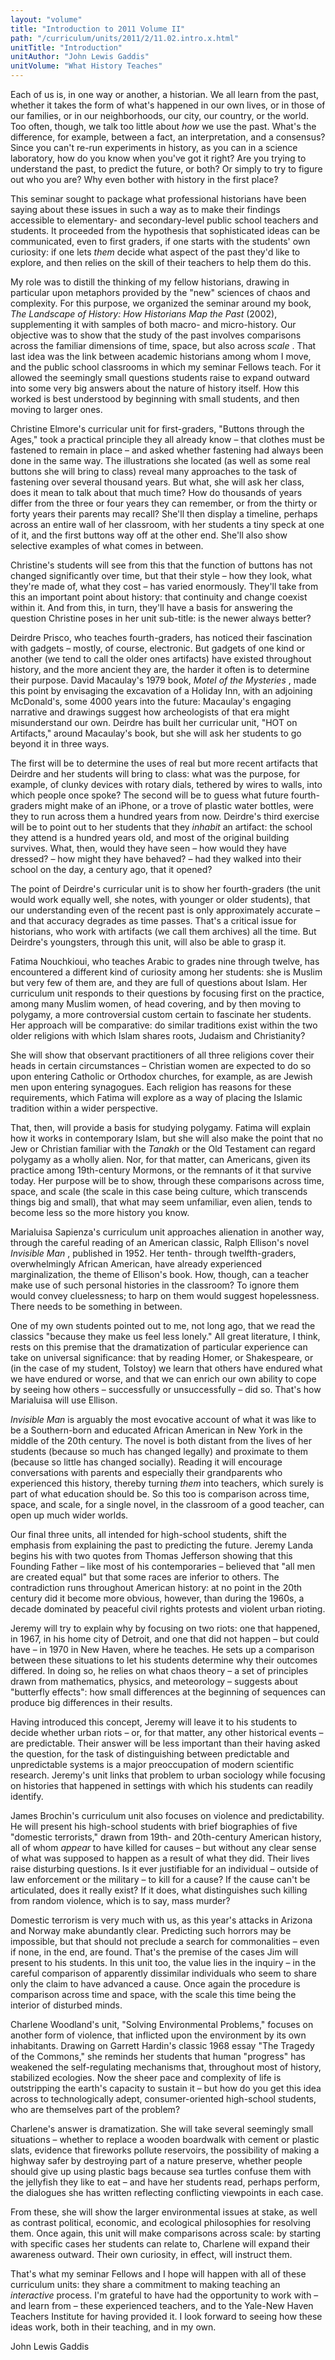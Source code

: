 ```yaml
---
layout: "volume"
title: "Introduction to 2011 Volume II"
path: "/curriculum/units/2011/2/11.02.intro.x.html"
unitTitle: "Introduction"
unitAuthor: "John Lewis Gaddis"
unitVolume: "What History Teaches"
---
```

<body>
<p>
Each of us is, in one way or another, a historian. We all learn from the past, whether it takes the form of what's happened in our own lives, or in those of our families, or in our neighborhoods, our city, our country, or the world. Too often, though, we talk too little about
<i>
how
</i>
we use the past. What's the difference, for example, between a fact, an interpretation, and a consensus? Since you can't re-run experiments in history, as you can in a science laboratory, how do you know when you've got it right? Are you trying to understand the past, to predict the future, or both? Or simply to try to figure out who you are? Why even bother with history in the first place?
</p>
<p>
This seminar sought to package what professional historians have been saying about these issues in such a way as to make their findings accessible to elementary- and secondary-level public school teachers and students. It proceeded from the hypothesis that sophisticated ideas can be communicated, even to first graders, if one starts with the students' own curiosity: if one lets
<i>
them
</i>
decide what aspect of the past they'd like to explore, and then relies on the skill of their teachers to help them do this.
</p>
<p>
My role was to distill the thinking of my fellow historians, drawing in particular upon metaphors provided by the "new" sciences of chaos and complexity. For this purpose, we organized the seminar around my book,
<i>
The Landscape of History: How Historians Map the Past
</i>
(2002), supplementing it with samples of both macro- and micro-history. Our objective was to show that the study of the past involves comparisons across the familiar dimensions of time, space, but also across
<i>
scale
</i>
. That last idea was the link between academic historians among whom I move, and the public school classrooms in which my seminar Fellows teach. For it allowed the seemingly small questions students raise to expand outward into some very big answers about the nature of history itself. How this worked is best understood by beginning with small students, and then moving to larger ones.
</p>
<p>
Christine Elmore's curricular unit for first-graders, "Buttons through the Ages," took a practical principle they all already know – that clothes must be fastened to remain in place – and asked whether fastening had always been done in the same way. The illustrations she located (as well as some real buttons she will bring to class) reveal many approaches to the task of fastening over several thousand years. But what, she will ask her class, does it mean to talk about that much time? How do thousands of years differ from the three or four years they can remember, or from the thirty or forty years their parents may recall? She'll then display a timeline, perhaps across an entire wall of her classroom, with her students a tiny speck at one of it, and the first buttons way off at the other end. She'll also show selective examples of what comes in between.
</p>
<p>
Christine's students will see from this that the function of buttons has not changed significantly over time, but that their style – how they look, what they're made of, what they cost – has varied enormously. They'll take from this an important point about history: that continuity and change coexist within it. And from this, in turn, they'll have a basis for answering the question Christine poses in her unit sub-title: is the newer always better?
</p>
<p>
Deirdre Prisco, who teaches fourth-graders, has noticed their fascination with gadgets – mostly, of course, electronic. But gadgets of one kind or another (we tend to call the older ones artifacts) have existed throughout history, and the more ancient they are, the harder it often is to determine their purpose. David Macaulay's 1979 book,
<i>
Motel of the Mysteries
</i>
, made this point by envisaging the excavation of a Holiday Inn, with an adjoining McDonald's, some 4000 years into the future: Macaulay's engaging narrative and drawings suggest how archeologists of that era might misunderstand our own. Deirdre has built her curricular unit, "HOT on Artifacts," around Macaulay's book, but she will ask her students to go beyond it in three ways.
</p>
<p>
The first will be to determine the uses of real but more recent artifacts that Deirdre and her students will bring to class: what was the purpose, for example, of clunky devices with rotary dials, tethered by wires to walls, into which people once spoke? The second will be to guess what future fourth-graders might make of an iPhone, or a trove of plastic water bottles, were they to run across them a hundred years from now. Deirdre's third exercise will be to point out to her students that they
<i>
inhabit
</i>
an artifact: the school they attend is a hundred years old, and most of the original building survives. What, then, would they have seen – how would they have dressed? – how might they have behaved? – had they walked into their school on the day, a century ago, that it opened?
</p>
<p>
The point of Deirdre's curricular unit is to show her fourth-graders (the unit would work equally well, she notes, with younger or older students), that our understanding even of the recent past is only approximately accurate – and that accuracy degrades as time passes. That's a critical issue for historians, who work with artifacts (we call them archives) all the time. But Deirdre's youngsters, through this unit, will also be able to grasp it.
</p>
<p>
Fatima Nouchkioui, who teaches Arabic to grades nine through twelve, has encountered a different kind of curiosity among her students: she is Muslim but very few of them are, and they are full of questions about Islam. Her curriculum unit responds to their questions by focusing first on the practice, among many Muslim women, of head covering, and by then moving to polygamy, a more controversial custom certain to fascinate her students. Her approach will be comparative: do similar traditions exist within the two older religions with which Islam shares roots, Judaism and Christianity?
</p>
<p>
She will show that observant practitioners of all three religions cover their heads in certain circumstances – Christian women are expected to do so upon entering Catholic or Orthodox churches, for example, as are Jewish men upon entering synagogues. Each religion has reasons for these requirements, which Fatima will explore as a way of placing the Islamic tradition within a wider perspective.
</p>
<p>
That, then, will provide a basis for studying polygamy. Fatima will explain how it works in contemporary Islam, but she will also make the point that no Jew or Christian familiar with the
<i>
Tanakh
</i>
or the Old Testament can regard polygamy as a wholly alien. Nor, for that matter, can Americans, given its practice among 19th-century Mormons, or the remnants of it that survive today. Her purpose will be to show, through these comparisons across time, space, and scale (the scale in this case being culture, which transcends things big and small), that what may seem unfamiliar, even alien, tends to become less so the more history you know.
</p>
<p>
Marialuisa Sapienza's curriculum unit approaches alienation in another way, through the careful reading of an American classic, Ralph Ellison's novel
<i>
Invisible Man
</i>
, published in 1952. Her tenth- through twelfth-graders, overwhelmingly African American, have already experienced marginalization, the theme of Ellison's book. How, though, can a teacher make use of such personal histories in the classroom? To ignore them would convey cluelessness; to harp on them would suggest hopelessness. There needs to be something in between.
</p>
<p>
One of my own students pointed out to me, not long ago, that we read the classics "because they make us feel less lonely." All great literature, I think, rests on this premise that the dramatization of particular experience can take on universal significance: that by reading Homer, or Shakespeare, or (in the case of my student, Tolstoy) we learn that others have endured what we have endured or worse, and that we can enrich our own ability to cope by seeing how others – successfully or unsuccessfully – did so. That's how Marialuisa will use Ellison.
</p>
<p>
<i>
Invisible Man
</i>
is arguably the most evocative account of what it was like to be a Southern-born and educated African American in New York in the middle of the 20th century. The novel is both distant from the lives of her students (because so much has changed legally) and proximate to them (because so little has changed socially). Reading it will encourage conversations with parents and especially their grandparents who experienced this history, thereby turning
<i>
them
</i>
into teachers, which surely is part of what education should be. So this too is comparison across time, space, and scale, for a single novel, in the classroom of a good teacher, can open up much wider worlds.
</p>
<p>
Our final three units, all intended for high-school students, shift the emphasis from explaining the past to predicting the future. Jeremy Landa begins his with two quotes from Thomas Jefferson showing that this Founding Father – like most of his contemporaries – believed that "all men are created equal" but that some races are inferior to others. The contradiction runs throughout American history: at no point in the 20th century did it become more obvious, however, than during the 1960s, a decade dominated by peaceful civil rights protests and violent urban rioting.
</p>
<p>
Jeremy will try to explain why by focusing on two riots: one that happened, in 1967, in his home city of Detroit, and one that did not happen – but could have – in 1970 in New Haven, where he teaches. He sets up a comparison between these situations to let his students determine why their outcomes differed. In doing so, he relies on what chaos theory – a set of principles drawn from mathematics, physics, and meteorology – suggests about "butterfly effects": how small differences at the beginning of sequences can produce big differences in their results.
</p>
<p>
Having introduced this concept, Jeremy will leave it to his students to decide whether urban riots – or, for that matter, any other historical events – are predictable. Their answer will be less important than their having asked the question, for the task of distinguishing between predictable and unpredictable systems is a major preoccupation of modern scientific research. Jeremy's unit links that problem to urban sociology while focusing on histories that happened in settings with which his students can readily identify.
</p>
<p>
James Brochin's curriculum unit also focuses on violence and predictability. He will present his high-school students with brief biographies of five "domestic terrorists," drawn from 19th- and 20th-century American history, all of whom
<i>
appear
</i>
to have killed for causes – but without any clear sense of what was supposed to happen as a result of what they did. Their lives raise disturbing questions. Is it ever justifiable for an individual – outside of law enforcement or the military – to kill for a cause? If the cause can't be articulated, does it really exist? If it does, what distinguishes such killing from random violence, which is to say, mass murder?
</p>
<p>
Domestic terrorism is very much with us, as this year's attacks in Arizona and Norway make abundantly clear. Predicting such horrors may be impossible, but that should not preclude a search for commonalities – even if none, in the end, are found. That's the premise of the cases Jim will present to his students. In this unit too, the value lies in the inquiry – in the careful comparison of apparently dissimilar individuals who seem to share only the claim to have advanced a cause. Once again the procedure is comparison across time and space, with the scale this time being the interior of disturbed minds.
</p>
<p>
Charlene Woodland's unit, "Solving Environmental Problems," focuses on another form of violence, that inflicted upon the environment by its own inhabitants. Drawing on Garrett Hardin's classic 1968 essay "The Tragedy of the Commons," she reminds her students that human "progress" has weakened the self-regulating mechanisms that, throughout most of history, stabilized ecologies. Now the sheer pace and complexity of life is outstripping the earth's capacity to sustain it – but how do you get this idea across to technologically adept, consumer-oriented high-school students, who are themselves part of the problem?
</p>
<p>
Charlene's answer is dramatization. She will take several seemingly small situations – whether to replace a wooden boardwalk with cement or plastic slats, evidence that fireworks pollute reservoirs, the possibility of making a highway safer by destroying part of a nature preserve, whether people should give up using plastic bags because sea turtles confuse them with the jellyfish they like to eat – and have her students read, perhaps perform, the dialogues she has written reflecting conflicting viewpoints in each case.
</p>
<p>
From these, she will show the larger environmental issues at stake, as well as contrast political, economic, and ecological philosophies for resolving them. Once again, this unit will make comparisons across scale: by starting with specific cases her students can relate to, Charlene will expand their awareness outward. Their own curiosity, in effect, will instruct them.
</p>
<p>
That's what my seminar Fellows and I hope will happen with all of these curriculum units: they share a commitment to making teaching an
<i>
interactive
</i>
process. I'm grateful to have had the opportunity to work with – and learn from – these experienced teachers, and to the Yale-New Haven Teachers Institute for having provided it. I look forward to seeing how these ideas work, both in their teaching, and in my own.
</p>
<p>
John Lewis Gaddis
</p>
</body>